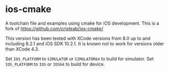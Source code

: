 ios-cmake
=========

A toolchain file and examples using cmake for iOS development.
This is a fork of https://github.com/cristeab/ios-cmake/

This version has been tested with XCode versions from 8.0 up to
and including 8.2.1 and iOS SDK 10.2.1. It is known not to work
for versions older than XCode 4.3.

Set `IOS_PLATFORM` to `SIMULATOR` or `SIMULATOR64` to build for simulator.
Set `IOS_PLATFORM` to `IOS` or `IOS64` to build for device.
